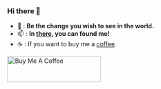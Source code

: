 ### Hi there 👋

<!--
**ai-chen2050/ai-chen2050** is a ✨ _special_ ✨ repository because its `README.md` (this file) appears on your GitHub profile.

Here are some ideas to get you started:

- 🔭 I’m currently working on ...
- 🌱 I’m currently learning ...
- 👯 I’m looking to collaborate on ...
- 🤔 I’m looking for help with ...
- 💬 Ask me about ...
- 📫 How to reach me: ...
- 😄 Pronouns: ...
- ⚡ Fun fact: ...
-->


- 🌇 : **Be the change you wish to see in the world.**   
- 📫 : **In [there](https://ai-chen2050.github.io/), you can found me!**
- ☕ : If you want to buy me a [coffee](https://www.buymeacoffee.com/blakechan).

<a href="https://www.buymeacoffee.com/blakechan" target="_blank"><img src="https://cdn.buymeacoffee.com/buttons/v2/default-violet.png" alt="Buy Me A Coffee" style="height: 60px !important;width: 217px !important;" ></a>
